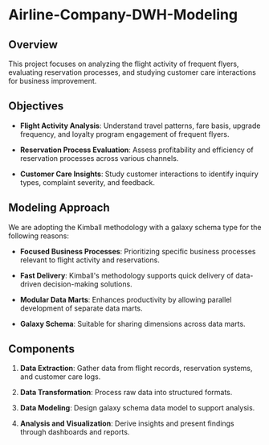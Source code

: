 # Airline-Company-DWH-Modeling

## Overview
This project focuses on analyzing the flight activity of frequent flyers, evaluating reservation processes, and studying customer care interactions for business improvement.

## Objectives
- **Flight Activity Analysis**: Understand travel patterns, fare basis, upgrade frequency, and loyalty program engagement of frequent flyers.
  
- **Reservation Process Evaluation**: Assess profitability and efficiency of reservation processes across various channels.
  
- **Customer Care Insights**: Study customer interactions to identify inquiry types, complaint severity, and feedback.

## Modeling Approach
We are adopting the Kimball methodology with a galaxy schema type for the following reasons:
- **Focused Business Processes**: Prioritizing specific business processes relevant to flight activity and reservations.
  
- **Fast Delivery**: Kimball's methodology supports quick delivery of data-driven decision-making solutions.
  
- **Modular Data Marts**: Enhances productivity by allowing parallel development of separate data marts.
  
- **Galaxy Schema**: Suitable for sharing dimensions across data marts.

## Components
1. **Data Extraction**: Gather data from flight records, reservation systems, and customer care logs.
   
2. **Data Transformation**: Process raw data into structured formats.
   
3. **Data Modeling**: Design galaxy schema data model to support analysis.
   
4. **Analysis and Visualization**: Derive insights and present findings through dashboards and reports.
